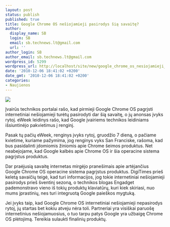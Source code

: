 ```yaml
---
layout: post
status: publish
published: true
title: Google Chrome OS nešiojamieji pasirodys šią savaitę?
author:
  display_name: SB
  login: SB
  email: sb.technews.lt@gmail.com
  url: ''
author_login: SB
author_email: sb.technews.lt@gmail.com
wordpress_id: 5299
wordpress_url: http://localhost/site/new/google_chrome_os_nesiojamieji_pasirodys_sia_savaite/
date: '2010-12-06 18:41:02 +0200'
date_gmt: '2010-12-06 18:41:02 +0200'
categories:
- Naujienos
---
```

<div class="imgright"><img src="http://www.part.lt/img/463d27449f919e57011fd703726b2c31805.jpg"  /></div>
<p>Įvairūs technikos portalai rašo, kad pirmieji Google Chrome OS pagrįsti internetiniai nešiojamieji turėtų pasirodyti dar šią savaitę, o jų anonsas įvyks rytoj. eWeek leidinys rašo, kad Google įvairiems technikos leidiniams išsiuntinėjo pakvietimus į renginį.</p>
<p>Pasak tų pačių eWeek, renginys įvyks rytoj, gruodžio 7 dieną, o pačiame kvietime, kuriame pažymima, jog renginys vyks San Franciske, rašoma, kad bus pasidalinti įdomiomis žiniomis apie Chrome šeimos produktus. Net neabejojame, kad Google kalbės apie Chrome OS ir šia operacine sistema pagrįstus produktus.</p>
<p>Dar praėjusią savaitę internetas mirgėjo pranešimais apie artėjančius Google Chrome OS operacine sistema pagrįstus produktus. DigiTimes prieš keletą savaičių teigė, kad turi informacijos, jog tokie internetiniai nešiojamieji pasirodys prieš šventinį sezoną, o technikos blogas Engadget pademonstravo vieno iš tokių produktų klaviatūrų, kuri kiek skiriasi, nuo mums įprastinių, nes turi integruotą Google paieškos mygtuką.</p>
<p>Jei įvyks taip, kad Google Chrome OS internetiniai nešiojamieji nepasirodys rytoj, jų startas bet kokiu atveju nėra toli. Partneriai yra visiškai paruošę internetinius nešiojamuosius, o tuo tarpu patys Google yra užbaigę Chrome OS plėtojimą. Tereikia sulaukti finalinių produktų.<br /></p>

